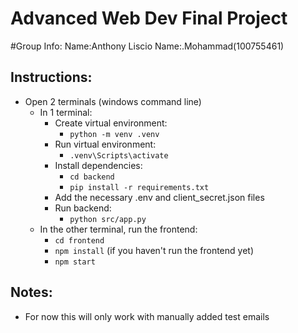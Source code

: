 # Advanced Web Dev Final Project

#Group Info:
Name:Anthony Liscio 
Name:.Mohammad(100755461)

## Instructions:
- Open 2 terminals (windows command line)
  - In 1 terminal:
    - Create virtual environment:
      - `python -m venv .venv`
    - Run virtual environment:
      - `.venv\Scripts\activate`
    - Install dependencies:
      - `cd backend`
      - `pip install -r requirements.txt`
    - Add the necessary .env and client_secret.json files
    - Run backend:
      - `python src/app.py`
  - In the other terminal, run the frontend:
    - `cd frontend`
    - `npm install` (if you haven't run the frontend yet)
    - `npm start`

## Notes:
- For now this will only work with manually added test emails
